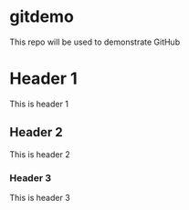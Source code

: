 # gitdemo
This repo will be used to demonstrate GitHub


# Header 1
This is header 1

## Header 2
This is header 2

### Header 3
This is header 3


